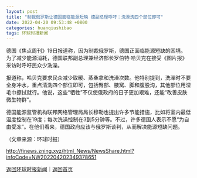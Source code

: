 ```yaml
---
layout: post
title: "制裁俄罗斯让德国面临能源短缺 德副总理呼吁：洗澡洗四个部位即可"
date: 2022-04-20 09:53:48 +0800
categories: huanqiushibao
tags: 环球时报新闻
---
```

<p>德国《焦点周刊》19日报道称，因为制裁俄罗斯，德国正面临能源短缺的困境。为了减少能源消耗，德国联邦副总理兼经济部长罗伯特·哈贝克在接受《图片报》采访时呼吁民众少洗澡。</p><p>报道称，哈贝克要求民众减少取暖、蒸桑拿和洗澡次数。他特别提到，洗澡时不要全身冲水，重点清洗四个部位即可，包括臀部、腋窝、脚和腹股沟，其他部位用湿毛巾擦拭就行。他说，这些“牺牲”不仅使俄政府的日子更加艰难，还能“改善皮肤微生物群”。</p><p>德国能源监管机构联邦网络管理局局长穆勒也提出许多节能措施，比如将室内最低温度控制在19度；每次洗澡控制在3到5分钟等。不过，许多德国人表示不愿“为自由受冻”。在他们看来，德国政府应该与俄罗斯谈判，从而解决能源短缺问题。</p><p class="em_media">（文章来源：环球时报）</p>

<http://finews.zning.xyz/html_News/NewsShare.html?infoCode=NW202204202349378651>

[返回环球时报新闻](//finews.withounder.com/category/huanqiushibao.html)｜[返回首页](//finews.withounder.com/)